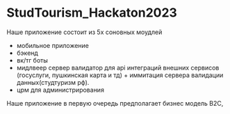 # StudTourism_Hackaton2023

Наше приложение состоит из 5х соновных моудлей 
* мобильное приложение 
* бэкенд 
* вк/тг боты
* мидлвеер сервер валидатор для api интеграций внешних сервисов (госуслуги, пушкинская карта и тд) + иммитация сервера валидации данных(студтуризм рф). 
* црм для администрирования 

Наше приложение в первую очередь предполагает бизнес модель B2C, 
